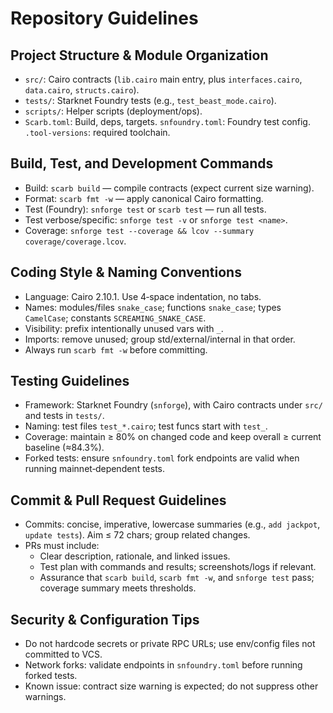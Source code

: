 # Repository Guidelines

## Project Structure & Module Organization
- `src/`: Cairo contracts (`lib.cairo` main entry, plus `interfaces.cairo`, `data.cairo`, `structs.cairo`).
- `tests/`: Starknet Foundry tests (e.g., `test_beast_mode.cairo`).
- `scripts/`: Helper scripts (deployment/ops).
- `Scarb.toml`: Build, deps, targets. `snfoundry.toml`: Foundry test config. `.tool-versions`: required toolchain.

## Build, Test, and Development Commands
- Build: `scarb build` — compile contracts (expect current size warning).
- Format: `scarb fmt -w` — apply canonical Cairo formatting.
- Test (Foundry): `snforge test` or `scarb test` — run all tests.
- Test verbose/specific: `snforge test -v` or `snforge test <name>`.
- Coverage: `snforge test --coverage && lcov --summary coverage/coverage.lcov`.

## Coding Style & Naming Conventions
- Language: Cairo 2.10.1. Use 4‑space indentation, no tabs.
- Names: modules/files `snake_case`; functions `snake_case`; types `CamelCase`; constants `SCREAMING_SNAKE_CASE`.
- Visibility: prefix intentionally unused vars with `_`.
- Imports: remove unused; group std/external/internal in that order.
- Always run `scarb fmt -w` before committing.

## Testing Guidelines
- Framework: Starknet Foundry (`snforge`), with Cairo contracts under `src/` and tests in `tests/`.
- Naming: test files `test_*.cairo`; test funcs start with `test_`.
- Coverage: maintain ≥ 80% on changed code and keep overall ≥ current baseline (≈84.3%).
- Forked tests: ensure `snfoundry.toml` fork endpoints are valid when running mainnet‑dependent tests.

## Commit & Pull Request Guidelines
- Commits: concise, imperative, lowercase summaries (e.g., `add jackpot`, `update tests`). Aim ≤ 72 chars; group related changes.
- PRs must include:
  - Clear description, rationale, and linked issues.
  - Test plan with commands and results; screenshots/logs if relevant.
  - Assurance that `scarb build`, `scarb fmt -w`, and `snforge test` pass; coverage summary meets thresholds.

## Security & Configuration Tips
- Do not hardcode secrets or private RPC URLs; use env/config files not committed to VCS.
- Network forks: validate endpoints in `snfoundry.toml` before running forked tests.
- Known issue: contract size warning is expected; do not suppress other warnings.
